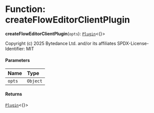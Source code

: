 # Function: createFlowEditorClientPlugin

**createFlowEditorClientPlugin**(`opts`): [`Plugin`](/auto-docs/fixed-layout-editor/variables/Plugin-1.md)<{}>

Copyright (c) 2025 Bytedance Ltd. and/or its affiliates
SPDX-License-Identifier: MIT

#### Parameters

| Name | Type |
| :------ | :------ |
| `opts` | `Object` |

#### Returns

[`Plugin`](/auto-docs/fixed-layout-editor/variables/Plugin-1.md)<{}>

